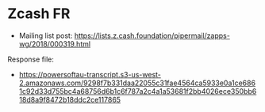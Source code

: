 # Zcash FR

* Mailing list post: <https://lists.z.cash.foundation/pipermail/zapps-wg/2018/000319.html>

Response file:

* <https://powersoftau-transcript.s3-us-west-2.amazonaws.com/9298f7b331daa22055c31fae4564ca5933e0a1ce6861c92d33d755bc4a68756d6b1c6f787a2c4a1a53681f2bb4026ece350bb618d8a9f8472b18ddc2ce117865>
